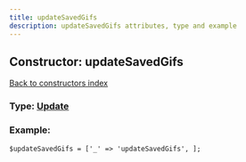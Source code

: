 ```yaml
---
title: updateSavedGifs
description: updateSavedGifs attributes, type and example
---
```

## Constructor: updateSavedGifs  
[Back to constructors index](index.md)






### Type: [Update](../types/Update.md)


### Example:

```
$updateSavedGifs = ['_' => 'updateSavedGifs', ];
```